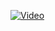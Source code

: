 [![Video](https://cdn-icons-png.flaticon.com/512/7580/7580100.png)](https://drive.google.com/file/d/1jP-I0RooRAohVH3RDSDGbNAlBCyc9UAc/view?usp=sharing)